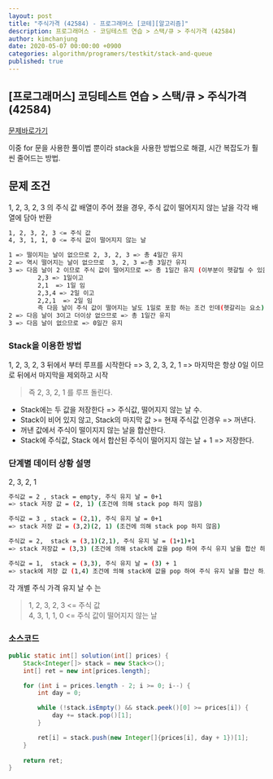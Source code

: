 ```yaml
---
layout: post
title: "주식가격 (42584) - 프로그래머스 [코테][알고리즘]"
description: 프로그래머스 - 코딩테스트 연습 > 스택/큐 > 주식가격 (42584)
author: kimchanjung
date: 2020-05-07 00:00:00 +0900
categories: algorithm/programers/testkit/stack-and-queue
published: true
---
```


## [프로그래머스] 코딩테스트 연습 > 스택/큐 > 주식가격 (42584)
[문제바로가기](https://programmers.co.kr/learn/courses/30/lessons/42584)

이중 for 문을 사용한 풀이법 뿐이라 stack을 사용한 방법으로 해결, 시간 복잡도가 훨씬 줄어드는 방법.


## 문제 조건
1, 2, 3, 2, 3 의 주식 값 배열이 주어 졌을 경우, 주식 값이 떨어지지 않는 날을 각각 배열에 담아 반환

```bash
1, 2, 3, 2, 3 <= 주식 값
4, 3, 1, 1, 0 <= 주식 값이 떨어지지 않는 날

1 => 떨이지는 날이 없으므로 2, 3, 2, 3 => 총 4일간 유지
2 => 역시 떨어지는 날이 없으므로  3, 2, 3 =>총 3일간 유지
3 => 다음 날이 2 이므로 주식 값이 떨어지므로 => 총 1일간 유지 (이부분이 헷갈릴 수 있음)
        2,3 => 1일이고
        2,1  => 1일 임
        2,3,4 => 2일 이고
        2,2,1  => 2일 임
        즉 다음 날이 주식 값이 떨어지는 날도 1일로 포함 하는 조건 인데(헷갈리는 요소)
2 => 다음 날이 3이고 더이상 없으므로 => 총 1일간 유지
3 => 다음 날이 없으므로 => 0일간 유지
```
### Stack을 이용한 방법
1, 2, 3, 2, 3 뒤에서 부터 루프를 시작한다 => 3, 2, 3, 2, 1 => 마지막은 항상 0일 이므로 뒤에서 마지막을 제외하고 시작 
> 즉 2, 3, 2, 1 를 루프 돌린다.

- Stack에는 두 값을 저장한다 => 주식값, 떨어지지 않는 날 수.  
- Stack이 비어 있지 않고, Stack의 마지막 값 >= 현재 주식값 인경우 => 꺼낸다.  
- 꺼낸 값에서 주식이 떨이지지 않는 날을 합산한다.  
- Stack에 주식값, Stack 에서 합산된 주식이 떨어지지 않는 날 + 1 => 저장한다.  

### 단계별 데이터 상황 설명
2, 3, 2, 1

```bash
주식값 = 2 , stack = empty, 주식 유지 날 = 0+1 
=> stack 저장 값 = (2, 1) (조건에 의해 stack pop 하지 않음)

주식값 = 3 , stack = (2,1), 주식 유지 날 = 0+1 
=> stack 저장 값 = (3,2)(2, 1) (조건에 의해 stack pop 하지 않음)

주식값 = 2,  stack = (3,1)(2,1), 주식 유지 날 = (1+1)+1 
=> stack 저장값 = (3,3) (조건에 의해 stack에 값을 pop 하여 주식 유지 날을 합산 하고 +1 하여 저장함)

주식값 = 1,  stack = (3,3), 주식 유지 날 = (3) + 1
=> stack에 저장 값 (1,4) 조건에 의해 stack에 값을 pop 하여 주식 유지 날을 합산 하고 +1 하여 저장함)
```

각 개별 주식 가격 유지 날 수 는
> 1, 2, 3, 2, 3 <= 주식 값  
> 4, 3, 1, 1, 0 <= 주식 값이 떨어지지 않는 날

### 소스코드
```java
public static int[] solution(int[] prices) {
    Stack<Integer[]> stack = new Stack<>();
    int[] ret = new int[prices.length];

    for (int i = prices.length - 2; i >= 0; i--) {
        int day = 0;

        while (!stack.isEmpty() && stack.peek()[0] >= prices[i]) {
            day += stack.pop()[1];
        }

        ret[i] = stack.push(new Integer[]{prices[i], day + 1})[1];
    }
    
    return ret;
}
```
